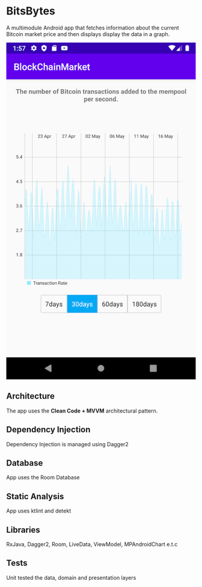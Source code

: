 # BitsBytes
A multimodule Android app that fetches information about the current Bitcoin market price and then displays display the data in a graph.

![BitsBytes](AppScreenshot.png)

## Architecture
The app uses the **Clean Code + MVVM** architectural pattern.

## Dependency Injection
Dependency Injection is managed using Dagger2

## Database
App uses the Room Database

## Static Analysis
App uses ktlint and detekt 

## Libraries
RxJava, Dagger2, Room, LiveData, ViewModel, MPAndroidChart e.t.c

## Tests
Unit tested the data, domain and presentation layers
